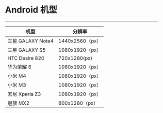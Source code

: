 # Android 机型
---






| 机型 | 分辨率 |
| -- | -- |
| 三星 GALAXY Note4 | 1440x2560（px） |
| 三星 GALAXY S5 | 1080x1920（px） |
| HTC Desire 820 | 720x1280(px) |
| 华为荣耀 6 | 1080x1920（px） |
| 小米 M4 | 1080x1920（px） |
| 小米 M3 | 1080x1920（px） |
| 索尼 Xperia Z3 | 1080x1920（px） |
| 魅族 MX2 | 800x1280（px） |

